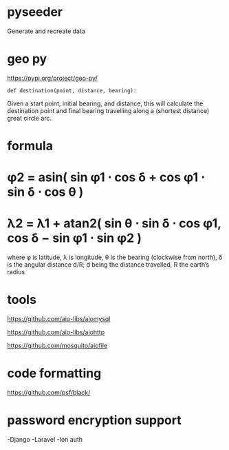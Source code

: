 # pyseeder
Generate and recreate data

# geo py

https://pypi.org/project/geo-py/

`def destination(point, distance, bearing):`

Given a start point, initial bearing, and distance, this will calculate the destina­tion point and final bearing travelling along a (shortest distance) great circle arc.

# formula

# φ2 = asin( sin φ1 ⋅ cos δ + cos φ1 ⋅ sin δ ⋅ cos θ )
# λ2 = λ1 + atan2( sin θ ⋅ sin δ ⋅ cos φ1, cos δ − sin φ1 ⋅ sin φ2 )


where	φ is latitude, λ is longitude, θ is the bearing (clockwise from north), δ is the angular distance d/R; d being the distance travelled, R the earth’s radius

# tools

https://github.com/aio-libs/aiomysql

https://github.com/aio-libs/aiohttp

https://github.com/mosquito/aiofile

# code formatting 

https://github.com/psf/black/

# password encryption support

-Django
-Laravel
-Ion auth

